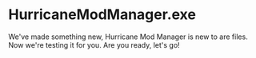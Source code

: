 # HurricaneModManager.exe
  We've made something new, Hurricane Mod Manager is new to are files. Now we're testing it for you. Are you ready, let's go!
